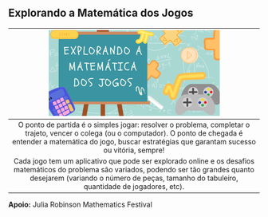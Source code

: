 ## Explorando a Matemática dos Jogos

|<img src="mate.png" width="70%" height="70%">  |
|:-----:|
|O ponto de partida é o simples jogar: resolver o problema, completar o trajeto, vencer o colega (ou o computador). O ponto de chegada é entender a matemática do jogo, buscar estratégias que garantam sucesso ou vitória, sempre!|
|Cada jogo tem um aplicativo que pode ser explorado online e os desafios matemáticos do problema são variados, podendo ser tão grandes quanto desejarem (variando o número de peças, tamanho do tabuleiro, quantidade de jogadores, etc).|

**Apoio:** Julia Robinson Mathematics Festival
